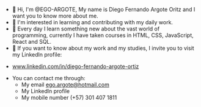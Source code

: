- 👋 Hi, I'm @EGO-ARGOTE, My name is Diego Fernando Argote Oritz and I want you to know more about me.
- 👀 I'm interested in learning and contributing with my daily work.
- 🌱 Every day I learn something new about the vast world of programming, currently I have taken courses in HTML, CSS, JavaScript, React and SQL.
 - 💼 If you want to know about my work and my studies, I invite you to visit my Linkedln profile:
  * www.linkedin.com/in/diego-fernando-argote-ortiz
- You can contact me through:
  * My email ego.argote@hotmail.com
  * My Linkedln profile
  * My mobile number (+57) 301 407 1811
